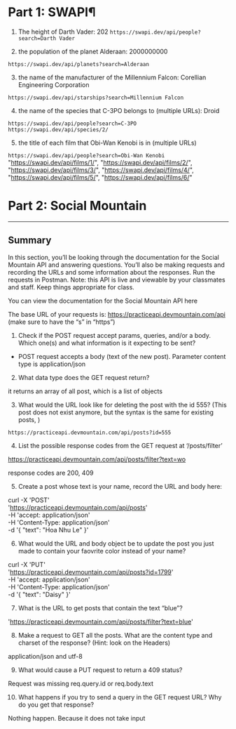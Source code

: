 # Part 1: SWAPI¶

1. The height of Darth Vader: 202
`https://swapi.dev/api/people?search=Darth Vader`

2. the population of the planet Alderaan: 2000000000

`https://swapi.dev/api/planets?search=Alderaan`

3. the name of the manufacturer of the Millennium Falcon: Corellian Engineering Corporation

`https://swapi.dev/api/starships?search=Millennium Falcon`

4. the name of the species that C-3PO belongs to (multiple URLs): Droid

`https://swapi.dev/api/people?search=C-3PO`
`https://swapi.dev/api/species/2/`

5. the title of each film that Obi-Wan Kenobi is in (multiple URLs)

`https://swapi.dev/api/people?search=Obi-Wan Kenobi`
"https://swapi.dev/api/films/1/",
"https://swapi.dev/api/films/2/",
"https://swapi.dev/api/films/3/",
"https://swapi.dev/api/films/4/",
"https://swapi.dev/api/films/5/",
"https://swapi.dev/api/films/6/"


# Part 2: Social Mountain
---
## Summary
In this section, you’ll be looking through the documentation for the Social Mountain API and answering questions. You’ll also be making requests and recording the URLs and some information about the responses. Run the requests in Postman. Note: this API is live and viewable by your classmates and staff. Keep things appropriate for class.

You can view the documentation for the Social Mountain API here

The base URL of your requests is: https://practiceapi.devmountain.com/api (make sure to have the “s” in “https”)

1. Check if the POST request accept params, queries, and/or a body. Which one(s) and what information is it expecting to be sent?
- POST request accepts a body (text of the new post). Parameter content type is application/json

2. What data type does the GET request return?

it returns an array of all post, which is a list of objects

3. What would the URL look like for deleting the post with the id 555? (This post does not exist anymore, but the syntax is the same for existing posts, )

`https://practiceapi.devmountain.com/api/posts?id=555`

4. List the possible response codes from the GET request at ‘/posts/filter’

https://practiceapi.devmountain.com/api/posts/filter?text=wo

response codes are  200, 409

5. Create a post whose text is your name, record the URL and body here:

curl -X 'POST' \
  'https://practiceapi.devmountain.com/api/posts' \
  -H 'accept: application/json' \
  -H 'Content-Type: application/json' \
  -d '{
  "text": "Hoa Nhu Le"
}'

6. What would the URL and body object be to update the post you just made to contain your faovrite color instead of your name?

curl -X 'PUT' \
  'https://practiceapi.devmountain.com/api/posts?id=1799' \
  -H 'accept: application/json' \
  -H 'Content-Type: application/json' \
  -d '{
  "text": "Daisy"
}'


7. What is the URL to get posts that contain the text “blue”?

'https://practiceapi.devmountain.com/api/posts/filter?text=blue'

8. Make a request to GET all the posts. What are the content type and charset of the response? (Hint: look on the Headers)

application/json and utf-8

9. What would cause a PUT request to return a 409 status?

Request was missing req.query.id or req.body.text

10. What happens if you try to send a query in the GET request URL? Why do you get that response?

Nothing happen. Because it does not take input